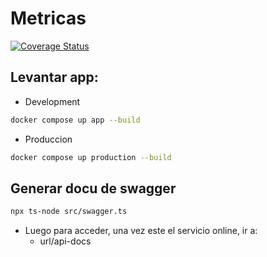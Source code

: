 # Metricas

[![Coverage Status](https://coveralls.io/repos/github/TwitSnap-grupo2/Metricas/badge.svg?branch=main)](https://coveralls.io/github/TwitSnap-grupo2/Metricas?branch=main)

## Levantar app:

- Development

```bash
docker compose up app --build
```

- Produccion

```bash
docker compose up production --build
```

## Generar docu de swagger

```bash
npx ts-node src/swagger.ts
```

- Luego para acceder, una vez este el servicio online, ir a:
  - url/api-docs
